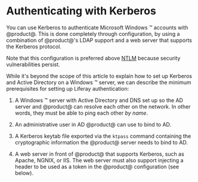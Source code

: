 # Authenticating with Kerberos

You can use Kerberos to authenticate Microsoft Windows &trade; accounts with
@product@. This is done completely through configuration, by using a combination
of @product@'s LDAP support and a web server that supports the Kerberos
protocol. 

Note that this configuration is preferred above 
[NTLM](/discover/deployment/-/knowledge_base/7-1/ntlm-single-sign-on-authentication)
because security vulnerabilities persist. 

While it's beyond the scope of this article to explain how to set up Kerberos
and Active Directory on a Windows &trade; server, we can describe the minimum
prerequisites for setting up Liferay authentication: 

1.  A Windows &trade; server with Active Directory and DNS set up so the AD
    server and @product@ can resolve each other on the network. In other words,
    they must be able to ping each other *by name*. 

2.  An administrative user in AD @product@ can use to bind to AD. 

3.  A Kerberos keytab file exported via the `ktpass` command containing the
    cryptographic information the @product@ server needs to bind to AD. 

4.  A web server in front of @product@ that supports Kerberos, such as Apache,
    NGNIX, or IIS. The web server must also support injecting a header to be used 
    as a token in the @product@ configuration (see below). 
